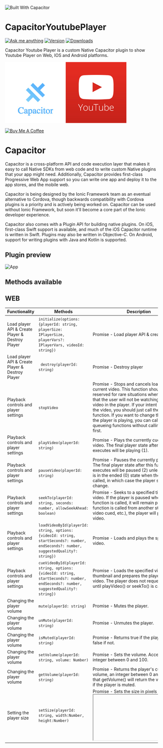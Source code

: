 ![Built With Capacitor](https://img.shields.io/badge/-Built%20With%20Capacitor-16161d.svg?logo=data%3Aimage%2Fsvg%2Bxml%3Bbase64%2CPD94bWwgdmVyc2lvbj0iMS4wIiBlbmNvZGluZz0idXRmLTgiPz4KPCEtLSBHZW5lcmF0b3I6IEFkb2JlIElsbHVzdHJhdG9yIDE5LjIuMSwgU1ZHIEV4cG9ydCBQbHVnLUluIC4gU1ZHIFZlcnNpb246IDYuMDAgQnVpbGQgMCkgIC0tPgo8c3ZnIHZlcnNpb249IjEuMSIgaWQ9IkxheWVyXzEiIHhtbG5zPSJodHRwOi8vd3d3LnczLm9yZy8yMDAwL3N2ZyIgeG1sbnM6eGxpbms9Imh0dHA6Ly93d3cudzMub3JnLzE5OTkveGxpbmsiIHg9IjBweCIgeT0iMHB4IgoJIHZpZXdCb3g9IjAgMCA1MTIgNTEyIiBzdHlsZT0iZW5hYmxlLWJhY2tncm91bmQ6bmV3IDAgMCA1MTIgNTEyOyIgeG1sOnNwYWNlPSJwcmVzZXJ2ZSI%2BCjxzdHlsZSB0eXBlPSJ0ZXh0L2NzcyI%2BCgkuc3Qwe2ZpbGw6I0ZGRkZGRjt9Cjwvc3R5bGU%2BCjxwYXRoIGNsYXNzPSJzdDAiIGQ9Ik00MjQuNywzNzMuOWMwLDM3LjYtNTUuMSw2OC42LTkyLjcsNjguNkgxODAuNGMtMzcuOSwwLTkyLjctMzAuNy05Mi43LTY4LjZ2LTMuNmgzMzYuOVYzNzMuOXoiLz4KPHBhdGggY2xhc3M9InN0MCIgZD0iTTQyNC43LDI5Mi4xSDE4MC40Yy0zNy42LDAtOTIuNy0zMS05Mi43LTY4LjZ2LTMuNkgzMzJjMzcuNiwwLDkyLjcsMzEsOTIuNyw2OC42VjI5Mi4xeiIvPgo8cGF0aCBjbGFzcz0ic3QwIiBkPSJNNDI0LjcsMTQxLjdIODcuN3YtMy42YzAtMzcuNiw1NC44LTY4LjYsOTIuNy02OC42SDMzMmMzNy45LDAsOTIuNywzMC43LDkyLjcsNjguNlYxNDEuN3oiLz4KPC9zdmc%2BCg%3D%3D&colorA=16161d&style=flat-square)

# CapacitorYoutubePlayer

[![Ask me anything](https://img.shields.io/badge/ask%20me-anything-1abc9c.svg)](https://github.com/abritopach) [![Version](https://img.shields.io/npm/v/capacitor-youtube-player.svg)](https://www.npmjs.com/package/capacitor-youtube-player) [![Downloads](https://img.shields.io/npm/dt/capacitor-youtube-player.svg)](https://www.npmjs.com/package/capacitor-youtube-player)

Capacitor Youtube Player is a custom Native Capacitor plugin to show Youtube Player on Web, IOS and  Android platforms.

![Technologies](readme_resources/technologies.jpg "Technologies")

<a href="https://www.buymeacoffee.com/h6WVj4HcD" target="_blank"><img src="https://www.buymeacoffee.com/assets/img/custom_images/yellow_img.png" alt="Buy Me A Coffee"></a>

# Capacitor

Capacitor is a cross-platform API and code execution layer that makes it easy to call Native SDKs from web code and to write custom Native plugins that your app might need. Additionally, Capacitor provides first-class Progressive Web App support so you can write one app and deploy it to the app stores, and the mobile web.

Capacitor is being designed by the Ionic Framework team as an eventual alternative to Cordova, though backwards compatibility with Cordova plugins is a priority and is actively being worked on. Capacitor can be used without Ionic Framework, but soon it'll become a core part of the Ionic developer experience.

Capacitor also comes with a Plugin API for building native plugins. On iOS, first-class Swift support is available, and much of the iOS Capacitor runtime is written in Swift. Plugins may also be written in Objective-C. On Android, support for writing plugins with Java and Kotlin is supported.

## Plugin preview

![App](readme_resources/app.gif "App")

## Methods available

## WEB

Functionality | Methods | Description | Expects | Returns
----------------|----------------|-------------|--------|--------
Load player API & Create Player & Destroy Player | `initialize(options: {playerId: string, playerSize: IPlayerSize, playerVars?: IPlayerVars, videoId: string})` | Promise - Load player API & create player.  | JSON Object  | data
Load player API & Create Player & Destroy Player | ` destroy(playerId: string)` | Promise - Destroy player  | string | data
Playback controls and player settings | `stopVideo` | Promise - Stops and cancels loading of the current video. This function should be reserved for rare situations when you know that the user will not be watching additional video in the player. If your intent is to pause the video, you should just call the pauseVideo function. If you want to change the video that the player is playing, you can call one of the queueing functions without calling stopVideo first. | string | data
Playback controls and player settings | `playVideo(playerId: string)` | Promise - Plays the currently cued/loaded video. The final player state after this function executes will be playing (1). | string | data
Playback controls and player settings | `pauseVideo(playerId: string)` | Promise - Pauses the currently playing video. The final player state after this function executes will be paused (2) unless the player is in the ended (0) state when the function is called, in which case the player state will not change. | string | data
Playback controls and player settings | `seekTo(playerId: string, seconds: number, allowSeekAhead: boolean)` | Promise - Seeks to a specified time in the video. If the player is paused when the function is called, it will remain paused. If the function is called from another state (playing, video cued, etc.), the player will play the video.  | string, number, boolean | data
Playback controls and player settings | `loadVideoById(playerId: string, options: {videoId: string, startSeconds?: number, endSeconds?: number, suggestedQuality?: string})` | Promise - Loads and plays the specified video.  | string, JSON Object | data
Playback controls and player settings | `cueVideoById(playerId: string, options: {videoId: string, startSeconds?: number, endSeconds?: number, suggestedQuality?: string})` | Promise - Loads the specified video's thumbnail and prepares the player to play the video. The player does not request the FLV until playVideo() or seekTo() is called. | string, JSON Object | data
Changing the player volume | `mute(playerId: string)` | Promise - Mutes the player. | string | data
Changing the player volume | `unMute(playerId: string)` | Promise - Unmutes the player. | string | data
Changing the player volume | `isMuted(playerId: string)` | Promise - Returns true if the player is muted, false if not. | string | data
Changing the player volume | `setVolume(playerId: string, volume: Number)` | Promise - Sets the volume. Accepts an integer between 0 and 100. | string, number | data
Changing the player volume | `getVolume(playerId: string)` | Promise - Returns the player's current volume, an integer between 0 and 100. Note that getVolume() will return the volume even if the player is muted. | string | data
Setting the player size | `setSize(playerId: string, width:Number, height:Number)` | Promise - Sets the size in pixels of the <iframe> that contains the player. | string, number, number | data
Playback status | `getVideoLoadedFraction(playerId: string)` | Promise - Returns a number between 0 and 1 that specifies the percentage of the video that the player shows as buffered. This method returns a more reliable number than the now-deprecated getVideoBytesLoaded and getVideoBytesTotal methods.  | string | data
Playback status | `getPlayerState(playerId: string)` | Promise - Returns the state of the player. Possible values are: -1 unstarted / 0 ended / 1 playing / 2 paused / 3 buffering / 5 video cued | string | data
Playback status | `getCurrentTime(playerId: string)` | Promise - Returns the elapsed time in seconds since the video started playing. | string | data

## ANDROID

Functionality | Methods | Description | Expects | Returns
----------------|----------------|-------------|--------|--------
Load player API & Create Player | `initialize(options: {width: number, height: number, videoId: string}): Promise<{playerReady: boolean}>;` | Promise - Load player API & create player.  | JSON Object  | data


## IOS

Functionality | Methods | Description | Expects | Returns
----------------|----------------|-------------|--------|--------
Load player API & Create Player | `initialize(options: {width: number, height: number, videoId: string}): Promise<{playerReady: boolean}>;` | Promise - Load player API & create player.  | JSON Object  | data


## Install Plugin

``` bash
    npm install --save capacitor-youtube-player@latest
```

## Using this plugin

IMPORTANT NOTE iOS:

Currently there is a small error when you testing the plugin in iOS. The following line of code needs to be modified in xcode:

YouTubePlayer.swift:339:102: 'UIWebViewNavigationType' has been renamed to 'UIWebView.NavigationType'


### Ionic / Angular project

1) Install the plugin.

```bash
npm install --save capacitor-youtube-player@latest
```

2) Import plugin in your page.

```bash
import { Component, OnInit, AfterViewInit } from '@angular/core';

import { YoutubePlayerWeb } from 'capacitor-youtube-player'; // Web version

import { Plugins, Capacitor } from '@capacitor/core'; // Native version

@Component({
  selector: 'app-home',
  templateUrl: 'home.page.html',
  styleUrls: ['home.page.scss'],
})
export class HomePage implements OnInit, AfterViewInit {

  currentYear = new Date().getFullYear();

  constructor() {
  }

  ngOnInit() {
  }

  ngAfterViewInit() {
    if (Capacitor.platform === 'web') {
      this.initializeYoutubePlayerPluginWeb();
    } else { // Native
      this.initializeYoutubePlayerPluginNative();
    }
  }

  async initializeYoutubePlayerPluginWeb() {
    const options = {playerId: 'youtube-player', playerSize: {width: 640, height: 360}, videoId: 'tDW2C6rcH6M'};
    const result = await YoutubePlayerWeb.initialize(options);
    console.log('playerReady', result);
  }

  async destroyYoutubePlayerPluginWeb() {
    const result = await YoutubePlayerWeb.destroy('youtube-player');
    console.log('destroyYoutubePlayer', result);
  }

  async initializeYoutubePlayerPluginNative() {

    const { YoutubePlayer } = Plugins;

    const options = {width: 640, height: 360, videoId: 'tDW2C6rcH6M'};
    const playerReady = await YoutubePlayer.initialize(options);
  }

}
```

3) Build your app.

You must build your Ionic / Angular project at least once before adding any native platforms.

```bash
    ionic build // Ionic
    ng build // Angular
```

4) Add Platforms.

```bash
    npx cap add ios
    npx cap add android
```

5) Open IDE to build, run, and deploy.

```bash
    npx cap open ios
    npx cap open android
```

### Ionic project

- Plugin in Ionic project: https://github.com/abritopach/ionic-test-capacitor-youtube-player

### Angular project

- Plugin in Angular project: https://github.com/abritopach/angular-ionic-ngxs-movies
